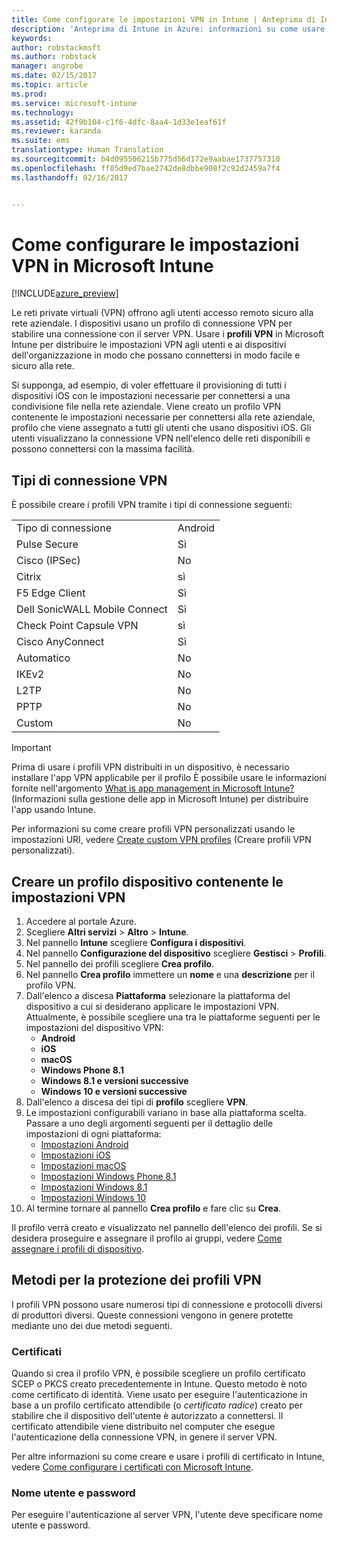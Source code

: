 ```yaml
---
title: Come configurare le impostazioni VPN in Intune | Anteprima di Intune in Azure | Documentazione Microsoft
description: 'Anteprima di Intune in Azure: informazioni su come usare Intune per configurare le connessioni VPN nei dispositivi gestiti.'
keywords: 
author: robstackmsft
ms.author: robstack
manager: angrobe
ms.date: 02/15/2017
ms.topic: article
ms.prod: 
ms.service: microsoft-intune
ms.technology: 
ms.assetid: 42f9b104-c1f6-4dfc-8aa4-1d33e1eaf61f
ms.reviewer: karanda
ms.suite: ems
translationtype: Human Translation
ms.sourcegitcommit: b4d095506215b775d56d172e9aabae1737757310
ms.openlocfilehash: ff05d9ed7bae2742de8dbbe908f2c92d2459a7f4
ms.lasthandoff: 02/16/2017


---
```


# <a name="how-to-configure-vpn-settings-in-microsoft-intune"></a>Come configurare le impostazioni VPN in Microsoft Intune

[!INCLUDE[azure_preview](../includes/azure_preview.md)]

Le reti private virtuali (VPN) offrono agli utenti accesso remoto sicuro alla rete aziendale. I dispositivi usano un profilo di connessione VPN per stabilire una connessione con il server VPN. Usare i **profili VPN** in Microsoft Intune per distribuire le impostazioni VPN agli utenti e ai dispositivi dell'organizzazione in modo che possano connettersi in modo facile e sicuro alla rete.

Si supponga, ad esempio, di voler effettuare il provisioning di tutti i dispositivi iOS con le impostazioni necessarie per connettersi a una condivisione file nella rete aziendale. Viene creato un profilo VPN contenente le impostazioni necessarie per connettersi alla rete aziendale, profilo che viene assegnato a tutti gli utenti che usano dispositivi iOS. Gli utenti visualizzano la connessione VPN nell'elenco delle reti disponibili e possono connettersi con la massima facilità.

## <a name="vpn-connection-types"></a>Tipi di connessione VPN

È possibile creare i profili VPN tramite i tipi di connessione seguenti:

|||
|-|-|
|Tipo di connessione|Android|iOS|macOS|Windows Phone 8.1|Windows 8.1|Windows 10|
|Pulse Secure|Sì|Sì|Sì|Sì|Sì|sì|
|Cisco (IPSec)|No|Sì|No|No|No|No|
|Citrix|sì|Sì|No|No|No|No|
|F5 Edge Client|Sì|Sì|Sì|Sì|Sì|Sì|
|Dell SonicWALL Mobile Connect|Sì|Sì|Sì|Sì|Sì|sì|
|Check Point Capsule VPN|sì|Sì|Sì|Sì|Sì|sì|
|Cisco AnyConnect|Sì|Sì|Sì|No|No|No|
|Automatico|No|No|No|No|No|sì|
|IKEv2|No|No|No|No|No|Sì|
|L2TP|No|No|No|No|No|sì|
|PPTP|No|No|No|No|No|sì|
|Custom|No|Sì|Sì|No|No|No|


> [!IMPORTANT]
> Prima di usare i profili VPN distribuiti in un dispositivo, è necessario installare l'app VPN applicabile per il profilo È possibile usare le informazioni fornite nell'argomento [What is app management in Microsoft Intune?](/intune-azure/manage-apps/what-is-app-management) (Informazioni sulla gestione delle app in Microsoft Intune) per distribuire l'app usando Intune.  

Per informazioni su come creare profili VPN personalizzati usando le impostazioni URI, vedere [Create custom VPN profiles](create-custom-vpn-profiles.md) (Creare profili VPN personalizzati).     

## <a name="create-a-device-profile-containing-vpn-settings"></a>Creare un profilo dispositivo contenente le impostazioni VPN

1. Accedere al portale Azure.
2. Scegliere **Altri servizi** > **Altro** > **Intune**.
3. Nel pannello **Intune** scegliere **Configura i dispositivi**.
2. Nel pannello **Configurazione del dispositivo** scegliere **Gestisci** > **Profili**.
3. Nel pannello dei profili scegliere **Crea profilo**.
4. Nel pannello **Crea profilo** immettere un **nome** e una **descrizione** per il profilo VPN.
5. Dall'elenco a discesa **Piattaforma** selezionare la piattaforma del dispositivo a cui si desiderano applicare le impostazioni VPN. Attualmente, è possibile scegliere una tra le piattaforme seguenti per le impostazioni del dispositivo VPN:
    - **Android**
    - **iOS**
    - **macOS**
    - **Windows Phone 8.1**
    - **Windows 8.1 e versioni successive**
    - **Windows 10 e versioni successive**
6. Dall'elenco a discesa dei tipi di **profilo** scegliere **VPN**.
7. Le impostazioni configurabili variano in base alla piattaforma scelta. Passare a uno degli argomenti seguenti per il dettaglio delle impostazioni di ogni piattaforma:
    - [Impostazioni Android](vpn-for-android.md)
    - [Impostazioni iOS](vpn-for-ios.md)
    - [Impostazioni macOS](vpn-for-macos.md)
    - [Impostazioni Windows Phone 8.1](vpn-for-windows-phone-8-1.md)
    - [Impostazioni Windows 8.1](vpn-for-windows-8-1.md)
    - [Impostazioni Windows 10](vpn-for-windows-10.md)
8. Al termine tornare al pannello **Crea profilo** e fare clic su **Crea**.

Il profilo verrà creato e visualizzato nel pannello dell'elenco dei profili.
Se si desidera proseguire e assegnare il profilo ai gruppi, vedere [Come assegnare i profili di dispositivo](how-to-assign-device-profiles.md).


## <a name="methods-of-securing-vpn-profiles"></a>Metodi per la protezione dei profili VPN

I profili VPN possono usare numerosi tipi di connessione e protocolli diversi di produttori diversi. Queste connessioni vengono in genere protette mediante uno dei due metodi seguenti.

### <a name="certificates"></a>Certificati

Quando si crea il profilo VPN, è possibile scegliere un profilo certificato SCEP o PKCS creato precedentemente in Intune. Questo metodo è noto come certificato di identità. Viene usato per eseguire l'autenticazione in base a un profilo certificato attendibile (o *certificato radice*) creato per stabilire che il dispositivo dell'utente è autorizzato a connettersi. Il certificato attendibile viene distribuito nel computer che esegue l'autenticazione della connessione VPN, in genere il server VPN.

Per altre informazioni su come creare e usare i profili di certificato in Intune, vedere [Come configurare i certificati con Microsoft Intune](how-to-configure-certificates.md).

### <a name="user-name-and-password"></a>Nome utente e password

Per eseguire l'autenticazione al server VPN, l'utente deve specificare nome utente e password.

